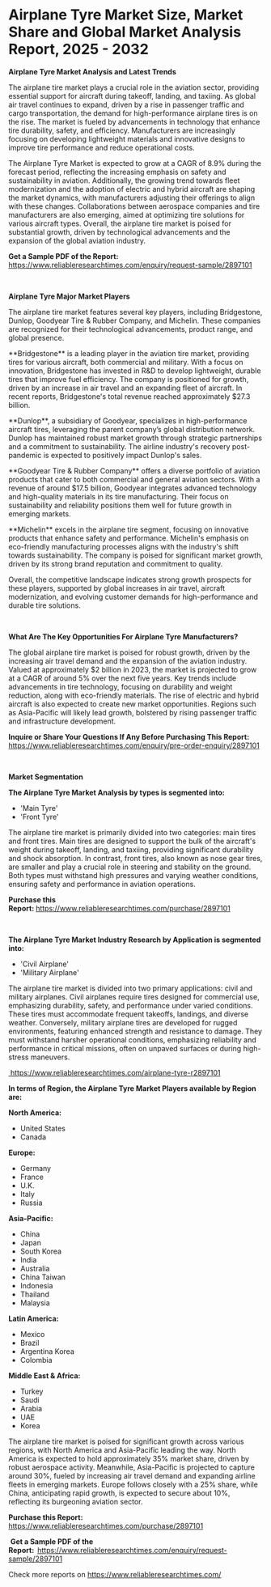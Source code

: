 <p><h1>Airplane Tyre Market Size, Market Share and Global Market Analysis Report, 2025 - 2032</h1></p><p><strong>Airplane Tyre Market Analysis and Latest Trends</strong></p>
<p><p>The airplane tire market plays a crucial role in the aviation sector, providing essential support for aircraft during takeoff, landing, and taxiing. As global air travel continues to expand, driven by a rise in passenger traffic and cargo transportation, the demand for high-performance airplane tires is on the rise. The market is fueled by advancements in technology that enhance tire durability, safety, and efficiency. Manufacturers are increasingly focusing on developing lightweight materials and innovative designs to improve tire performance and reduce operational costs.</p><p>The Airplane Tyre Market is expected to grow at a CAGR of 8.9% during the forecast period, reflecting the increasing emphasis on safety and sustainability in aviation. Additionally, the growing trend towards fleet modernization and the adoption of electric and hybrid aircraft are shaping the market dynamics, with manufacturers adjusting their offerings to align with these changes. Collaborations between aerospace companies and tire manufacturers are also emerging, aimed at optimizing tire solutions for various aircraft types. Overall, the airplane tire market is poised for substantial growth, driven by technological advancements and the expansion of the global aviation industry.</p></p>
<p><strong>Get a Sample PDF of the Report:&nbsp;</strong> <a href="https://www.reliableresearchtimes.com/enquiry/request-sample/2897101?utm_campaign=3191&utm_medium=2&utm_source=Github&utm_content=ia&utm_term=15032025&utm_id=airplane-tyre">https://www.reliableresearchtimes.com/enquiry/request-sample/2897101</a></p>
<p>&nbsp;</p>
<p><strong>Airplane Tyre Major Market Players</strong></p>
<p><p>The airplane tire market features several key players, including Bridgestone, Dunlop, Goodyear Tire & Rubber Company, and Michelin. These companies are recognized for their technological advancements, product range, and global presence.</p><p>**Bridgestone** is a leading player in the aviation tire market, providing tires for various aircraft, both commercial and military. With a focus on innovation, Bridgestone has invested in R&D to develop lightweight, durable tires that improve fuel efficiency. The company is positioned for growth, driven by an increase in air travel and an expanding fleet of aircraft. In recent reports, Bridgestone's total revenue reached approximately $27.3 billion.</p><p>**Dunlop**, a subsidiary of Goodyear, specializes in high-performance aircraft tires, leveraging the parent company’s global distribution network. Dunlop has maintained robust market growth through strategic partnerships and a commitment to sustainability. The airline industry's recovery post-pandemic is expected to positively impact Dunlop's sales.</p><p>**Goodyear Tire & Rubber Company** offers a diverse portfolio of aviation products that cater to both commercial and general aviation sectors. With a revenue of around $17.5 billion, Goodyear integrates advanced technology and high-quality materials in its tire manufacturing. Their focus on sustainability and reliability positions them well for future growth in emerging markets.</p><p>**Michelin** excels in the airplane tire segment, focusing on innovative products that enhance safety and performance. Michelin's emphasis on eco-friendly manufacturing processes aligns with the industry's shift towards sustainability. The company is poised for significant market growth, driven by its strong brand reputation and commitment to quality.</p><p>Overall, the competitive landscape indicates strong growth prospects for these players, supported by global increases in air travel, aircraft modernization, and evolving customer demands for high-performance and durable tire solutions.</p></p>
<p>&nbsp;</p>
<p><strong>What Are The Key Opportunities For Airplane Tyre Manufacturers?</strong></p>
<p><p>The global airplane tire market is poised for robust growth, driven by the increasing air travel demand and the expansion of the aviation industry. Valued at approximately $2 billion in 2023, the market is projected to grow at a CAGR of around 5% over the next five years. Key trends include advancements in tire technology, focusing on durability and weight reduction, along with eco-friendly materials. The rise of electric and hybrid aircraft is also expected to create new market opportunities. Regions such as Asia-Pacific will likely lead growth, bolstered by rising passenger traffic and infrastructure development.</p></p>
<p><strong>Inquire or Share Your Questions If Any Before Purchasing This Report:</strong> <a href="https://www.reliableresearchtimes.com/enquiry/pre-order-enquiry/2897101?utm_campaign=3191&utm_medium=2&utm_source=Github&utm_content=ia&utm_term=15032025&utm_id=airplane-tyre">https://www.reliableresearchtimes.com/enquiry/pre-order-enquiry/2897101</a></p>
<p>&nbsp;</p>
<p><strong>Market Segmentation</strong></p>
<p><strong>The Airplane Tyre Market Analysis by types is segmented into:</strong></p>
<p><ul><li>'Main Tyre'</li><li>'Front Tyre'</li></ul></p>
<p><p>The airplane tire market is primarily divided into two categories: main tires and front tires. Main tires are designed to support the bulk of the aircraft's weight during takeoff, landing, and taxiing, providing significant durability and shock absorption. In contrast, front tires, also known as nose gear tires, are smaller and play a crucial role in steering and stability on the ground. Both types must withstand high pressures and varying weather conditions, ensuring safety and performance in aviation operations.</p></p>
<p><strong>Purchase this Report:&nbsp;</strong><a href="https://www.reliableresearchtimes.com/purchase/2897101?utm_campaign=3191&utm_medium=2&utm_source=Github&utm_content=ia&utm_term=15032025&utm_id=airplane-tyre">https://www.reliableresearchtimes.com/purchase/2897101</a></p>
<p>&nbsp;</p>
<p><strong>The Airplane Tyre Market Industry Research by Application is segmented into:</strong></p>
<p><ul><li>'Civil Airplane'</li><li>'Military Airplane'</li></ul></p>
<p><p>The airplane tire market is divided into two primary applications: civil and military airplanes. Civil airplanes require tires designed for commercial use, emphasizing durability, safety, and performance under varied conditions. These tires must accommodate frequent takeoffs, landings, and diverse weather. Conversely, military airplane tires are developed for rugged environments, featuring enhanced strength and resistance to damage. They must withstand harsher operational conditions, emphasizing reliability and performance in critical missions, often on unpaved surfaces or during high-stress maneuvers.</p></p>
<p><a href="https://www.reliableresearchtimes.com/airplane-tyre-r2897101?utm_campaign=3191&utm_medium=2&utm_source=Github&utm_content=ia&utm_term=15032025&utm_id=airplane-tyre">&nbsp;https://www.reliableresearchtimes.com/airplane-tyre-r2897101</a></p>
<p><strong>In terms of Region, the Airplane Tyre Market Players available by Region are:</strong></p>
<p>
    <p> <strong> North America: </strong>
        <ul>
            <li>United States</li>
            <li>Canada</li>
        </ul>
        </p> 
    <p> <strong> Europe: </strong>
        <ul>
            <li>Germany</li>
            <li>France</li>
            <li>U.K.</li>
            <li>Italy</li>
            <li>Russia</li>
        </ul>
        </p> 
    <p> <strong> Asia-Pacific: </strong>
        <ul>
            <li>China</li>
            <li>Japan</li>
            <li>South Korea</li>
            <li>India</li>
            <li>Australia</li>
            <li>China Taiwan</li>
            <li>Indonesia</li>
            <li>Thailand</li>
            <li>Malaysia</li>
        </ul>
        </p> 
    <p> <strong> Latin America: </strong>
        <ul>
            <li>Mexico</li>
            <li>Brazil</li>
            <li>Argentina Korea</li>
            <li>Colombia</li>
        </ul>
        </p> 
    <p> <strong> Middle East & Africa: </strong>
        <ul>
            <li>Turkey</li>
            <li>Saudi</li>
            <li>Arabia</li>
            <li>UAE</li>
            <li>Korea</li>
        </ul>
    </p>
    </p>
<p><p>The airplane tire market is poised for significant growth across various regions, with North America and Asia-Pacific leading the way. North America is expected to hold approximately 35% market share, driven by robust aerospace activity. Meanwhile, Asia-Pacific is projected to capture around 30%, fueled by increasing air travel demand and expanding airline fleets in emerging markets. Europe follows closely with a 25% share, while China, anticipating rapid growth, is expected to secure about 10%, reflecting its burgeoning aviation sector.</p></p>
<p><strong>Purchase this Report: </strong><a href="https://www.reliableresearchtimes.com/purchase/2897101?utm_campaign=3191&utm_medium=2&utm_source=Github&utm_content=ia&utm_term=15032025&utm_id=airplane-tyre">https://www.reliableresearchtimes.com/purchase/2897101</a></p>
<p>&nbsp;<strong>Get a Sample PDF of the Report:&nbsp;&nbsp;</strong><a href="https://www.reliableresearchtimes.com/enquiry/request-sample/2897101?utm_campaign=3191&utm_medium=2&utm_source=Github&utm_content=ia&utm_term=15032025&utm_id=airplane-tyre">https://www.reliableresearchtimes.com/enquiry/request-sample/2897101</a></p>
<p><strong></strong></p>
<p>Check more reports on <a href="https://www.reliableresearchtimes.com/?utm_campaign=3191&utm_medium=2&utm_source=Github&utm_content=ia&utm_term=15032025&utm_id=airplane-tyre">https://www.reliableresearchtimes.com/</a></p>